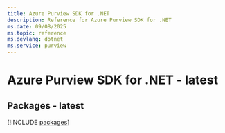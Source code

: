 ```yaml
---
title: Azure Purview SDK for .NET
description: Reference for Azure Purview SDK for .NET
ms.date: 09/08/2025
ms.topic: reference
ms.devlang: dotnet
ms.service: purview
---
```

# Azure Purview SDK for .NET - latest
## Packages - latest
[!INCLUDE [packages](purview-index.md)]